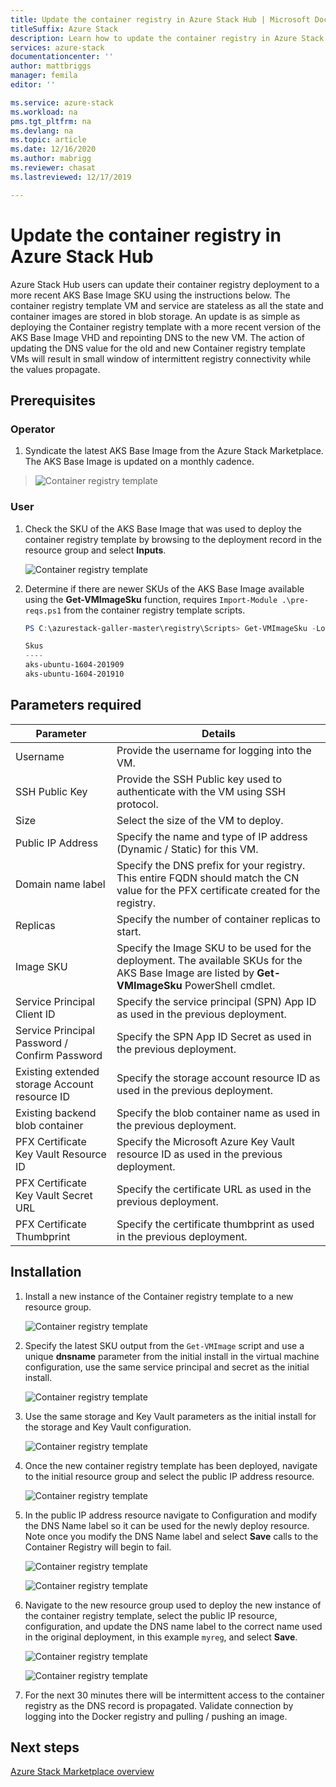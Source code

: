 ```yaml
---
title: Update the container registry in Azure Stack Hub | Microsoft Docs
titleSuffix: Azure Stack
description: Learn how to update the container registry in Azure Stack Hub.
services: azure-stack
documentationcenter: ''
author: mattbriggs
manager: femila
editor: ''

ms.service: azure-stack
ms.workload: na
pms.tgt_pltfrm: na
ms.devlang: na
ms.topic: article
ms.date: 12/16/2020
ms.author: mabrigg
ms.reviewer: chasat
ms.lastreviewed: 12/17/2019

---
```


# Update the container registry in Azure Stack Hub

Azure Stack Hub users can update their container registry deployment to a more recent AKS Base Image SKU using the instructions below. The container registry template VM and service are stateless as all the state and container images are stored in blob storage. An update is as simple as deploying the Container registry template with a more recent version of the AKS Base Image VHD and repointing DNS to the new VM. The action of updating the DNS value for the old and new Container registry template VMs will result in small window of intermittent registry connectivity while the values propagate.

## Prerequisites

### Operator

1.  Syndicate the latest AKS Base Image from the Azure Stack Marketplace. The AKS Base Image is updated on a monthly cadence.

> ![Container registry template](./media/container-registry-template-updating-tzl/image1.png)

### User

1.  Check the SKU of the AKS Base Image that was used to deploy the container registry template by browsing to the deployment record in the resource group and select **Inputs**.

    ![Container registry template](./media/container-registry-template-updating-tzl/image2.png)

2.  Determine if there are newer SKUs of the AKS Base Image available using the **Get-VMImageSku** function, requires `Import-Module .\pre-reqs.ps1` from the container registry template scripts.

    ```powershell  
    PS C:\azurestack-galler-master\registry\Scripts> Get-VMImageSku -Location Shanghai
    
    Skus                  
    ----                  
    aks-ubuntu-1604-201909
    aks-ubuntu-1604-201910 
    ```

## Parameters required

| Parameter | Details |
| --- | --- |
| Username | Provide the username for logging into the VM. |
| SSH Public Key | Provide the SSH Public key used to authenticate with the VM using SSH protocol. |
| Size | Select the size of the VM to deploy. |
| Public IP Address | Specify the name and type of IP address (Dynamic / Static) for this VM. |
| Domain name label | Specify the DNS prefix for your registry. This entire FQDN should match the CN value for the PFX certificate created for the registry. |
| Replicas | Specify the number of container replicas to start. |
| Image SKU | Specify the Image SKU to be used for the deployment. The available SKUs for the AKS Base Image are listed by **Get-VMImageSku** PowerShell cmdlet. |
| Service Principal Client ID | Specify the service principal (SPN) App ID as used in the previous deployment. |
| Service Principal Password / Confirm Password | Specify the SPN App ID Secret as used in the previous deployment. |
| Existing extended storage Account resource ID | Specify the storage account resource ID as used in the previous deployment. |
| Existing backend blob container | Specify the blob container name as used in the previous deployment. |
| PFX Certificate Key Vault Resource ID | Specify the Microsoft Azure Key Vault resource ID as used in the previous deployment. |
| PFX Certificate Key Vault Secret URL | Specify the certificate URL as used in the previous deployment. |
| PFX Certificate Thumbprint | Specify the certificate thumbprint as used in the previous deployment. |

## Installation

1.  Install a new instance of the Container registry template to a new resource group.

    ![Container registry template](./media/container-registry-template-updating-tzl/image3.png)

2.  Specify the latest SKU output from the `Get-VMImage` script and use a unique **dnsname** parameter from the initial install in the virtual machine configuration, use the same service principal and secret as the initial install.

    ![Container registry template](./media/container-registry-template-updating-tzl/image4.png)

3.  Use the same storage and Key Vault parameters as the initial install for the storage and Key Vault configuration.

    ![Container registry template](./media/container-registry-template-updating-tzl/image5.png)

1.  Once the new container registry template has been deployed, navigate to the initial resource group and select the public IP address resource.

    ![Container registry template](./media/container-registry-template-updating-tzl/image6.png)

1.  In the public IP address resource navigate to Configuration and modify the DNS Name label so it can be used for the newly deploy resource. Note once you modify the DNS Name label and select **Save** calls to the Container Registry will begin to fail.

    ![Container registry template](./media/container-registry-template-updating-tzl/image7.png)
    
    ![Container registry template](./media/container-registry-template-updating-tzl/image8.png)

2.  Navigate to the new resource group used to deploy the new instance of the container registry template, select the public IP resource, configuration, and update the DNS name label to the correct name used in the original deployment, in this example `myreg`, and select **Save**.

    ![Container registry template](./media/container-registry-template-updating-tzl/image9.png)
    
    ![Container registry template](./media/container-registry-template-updating-tzl/image10.png)

3.  For the next 30 minutes there will be intermittent access to the container registry as the DNS record is propagated. Validate connection by logging into the Docker registry and pulling / pushing an image.

## Next steps

[Azure Stack Marketplace overview](../../operator/azure-stack-marketplace.md)

